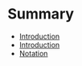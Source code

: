 # Summary

* [Introduction](README.md)
* [Introduction](introduction.md)
* [Notation](notation.md)

